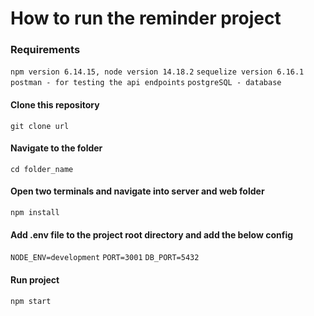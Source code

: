 # How to run the reminder project

### Requirements
```npm version 6.14.15, node version 14.18.2```
```sequelize version 6.16.1```
```postman - for testing the api endpoints```
```postgreSQL - database```

#### Clone this repository
```git clone url```

#### Navigate to the folder
```cd folder_name```

#### Open two terminals and navigate into server and web folder
```npm install```

#### Add .env file to the project root directory and add the below config
```NODE_ENV=development```
```PORT=3001```
```DB_PORT=5432```

#### Run project
```npm start```
